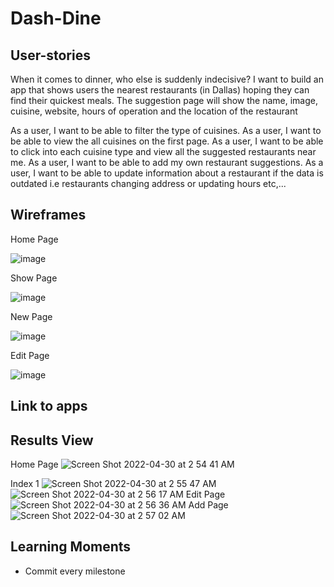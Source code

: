 # Dash-Dine

## User-stories

When it comes to dinner, who else is suddenly indecisive? I want to build an app that shows users the nearest restaurants (in Dallas) hoping they can find their quickest meals. The suggestion page will show the name, image, cuisine, website, hours of operation and the location of the restaurant

As a user, I want to be able to filter the type of cuisines.
As a user, I want to be able to view the all cuisines on the first page.
As a user, I want to be able to click into each cuisine type and view all the suggested restaurants near me.
As a user, I want to be able to add my own restaurant suggestions.
As a user, I want to be able to update information about a restaurant if the data is outdated i.e restaurants changing address or updating hours etc,...

## Wireframes
Home Page

![image](https://media.git.generalassemb.ly/user/41240/files/ebcd9180-baa9-11ec-8b3e-772ca1ebff9a)

Show Page

![image](https://media.git.generalassemb.ly/user/41240/files/bd9c8180-baaa-11ec-902e-df35d3015a11)

New Page 

![image](https://media.git.generalassemb.ly/user/41240/files/3bf92380-baab-11ec-8742-217886017455)

Edit Page

![image](https://media.git.generalassemb.ly/user/41240/files/2126af00-baab-11ec-8aaa-998f0c92ada0)

## Link to apps

## Results View
Home Page
![Screen Shot 2022-04-30 at 2 54 41 AM](https://user-images.githubusercontent.com/95890211/166097124-1793f6a3-29a9-4b6f-8a18-b33bd1a9f464.png)

Index 1
![Screen Shot 2022-04-30 at 2 55 47 AM](https://user-images.githubusercontent.com/95890211/166097149-a21e1b70-6d38-463e-9fb2-c11b86f7d548.png)
![Screen Shot 2022-04-30 at 2 56 17 AM](https://user-images.githubusercontent.com/95890211/166097161-94b7fd49-c18c-42d8-ab97-2b03efbd8dfb.png)
Edit Page
![Screen Shot 2022-04-30 at 2 56 36 AM](https://user-images.githubusercontent.com/95890211/166097171-e3877703-cc71-4371-ac6c-062c93391645.png)
Add Page![Screen Shot 2022-04-30 at 2 57 02 AM](https://user-images.githubusercontent.com/95890211/166097189-faa70240-3afe-49a9-964e-b91958e13e5e.png)

## Learning Moments
- Commit every milestone
